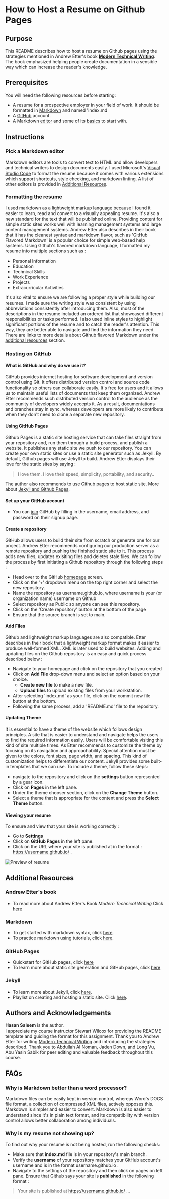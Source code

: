 # How to Host a Resume on Github Pages

## Purpose 
This README describes how to host a resume on Github pages using the strategies mentioned in Andrew Etter's book [**Modern Technical Writing**](https://www.amazon.ca/Modern-Technical-Writing-Introduction-Documentation-ebook/dp/B01A2QL9SS). The book emphasized helping people create documentation in a sensible way which can increase the reader's knowledge. 

## Prerequisites
You will need the following resources before starting:
* A resume for a prospective employer in your field of work. It should be formatted in [Markdown](https://www.markdownguide.org/basic-syntax/) and named 'index.md'
* A [GitHub](https://github.com/) account.
* A Markdown [editor](https://code.visualstudio.com/docs/languages/markdown) and some of its [basics](https://www.markdownguide.org/basic-syntax) to start with.

## Instructions
### Pick a Markdown editor
Markdown editors are tools to convert text to HTML and allow developers and technical writers to design documents easily. I used Microsoft's [Visual Studio Code](https://code.visualstudio.com/docs/languages/markdown) to format the resume because it comes with various extensions which support shortcuts, style checking, and markdown linting. A list of other editors is provided in [Additional Resources](https://github.com/hasan-umanitoba/hasan-umanitoba.github.io/#more-resources). 

### Formatting the resume
I used markdown as a lightweight markup language because I found it easier to learn, read and convert to a visually appealing resume. It's also a new standard for the text that will be published online. Providing content for simple static sites works well with learning management systems and large content management systems. Andrew Etter also describes in their book that it has the cleanest syntax and markdown flavor, such as 'GitHub Flavored Markdown' is a popular choice for simple web-based help systems. Using Github's flavored markdown language, I formatted my resume into multiple sections such as :
* Personal Information
* Education
* Technical Skills
* Work Experience
* Projects
* Extracurricular Activities

It's also vital to ensure we are following a proper style while building our resumes. I made sure the writing style was consistent by using abbreviations consistently after introducing them. Also, most of the descriptions in the resume included an ordered list that showcased different responsibilities or tasks performed. I also used inline styles to highlight significant portions of the resume and to catch the reader's attention. This way, they are better able to navigate and find the information they need. There are links to more details about Github flavored Markdown under the [additional resources](#additional-resources) section.

### Hosting on GitHub

#### What is GitHub and why do we use it?
GitHub provides internet hosting for software development and version control using Git. It offers distributed version control and source code functionality so others can collaborate easily. It's free for users and it allows us to maintain useful lists of documents that keep them organized. Andrew Etter recommends such distributed version control to the audience as the community of developers widely accepts it. As a result, documentations and branches stay in sync, whereas developers are more likely to contribute when they don't need to clone a separate new repository.

#### Using GitHub Pages
Github Pages is a static site hosting service that can take files straight from your repository and, run them through a build process, and publish a website. It publishes any static site we push to our repository. You can create your own static sites or use a static site generator such as Jekyll. By default, Github pages will use Jekyll to build. Andrew Etter displays their love for the static sites by saying :
> I love them. I love their speed, simplicity, portability, and security..

The author also recommends to use Github pages to host static site. More about [Jekyll and Github Pages](#additional-resources).

#### Set up your GitHub account
* You can [join](https://github.com/join) GitHub by filling in the username, email address, and password
on their signup page.

#### Create a repository
GitHub allows users to build their site from scratch or generate one for our project. Andrew Etter recommends  configuring our production server as a remote repository and pushing the finished static site to it. This process adds new files, updates exisiting files and deletes stale files. We can follow the process by first initiating a Github repository through the following steps :
* Head over to the GitHub [homepage](https://github.com/) screen.
* Click on the '+' dropdown menu on the top right corner and select the new repository.
* Name the repository as username.github.io, where username is your (or organization name) username on Github
* Select repository as Public so anyone can see this repository.
* Click on the 'Create repository' button at the bottom of the page
* Ensure that the source branch is set to main.

#### Add Files
Github and lightweight markup languages are also compatible. Etter describes in their book that a lightweight markup format makes it easier to produce well-formed XML. XML is later used to build websites. Adding and updating files on the Github repository is an easy and quick process described below :
* Navigate to your homepage and click on the repository that you created
* Click on **Add File** drop-down menu and select an option based on your choice.
  * **Create new file** to make a new file.
  * **Upload files** to upload existing files from your workstation.
* After selecting 'index.md' as your file, click on the commit new file button at the bottom. 
* Following the same process, add a 'README.md' file to the repository. 

#### Updating Theme
It is essential to have a theme of the website which follows design principles. A site that is easier to understand and navigate helps the users to find the required information easily. Users will be comfortable  visiting this kind of site multiple times. As Etter recommends to customize the theme by focusing on its navigation and approachability. Special attention must be given to the colors, font sizes, page width, and spacing. This kind of customization helps to differentiate our content. Jekyll provides some built-in templates that we can use. To include a theme, follow these steps:
* navigate to the repository and click on the **settings** button represented by a gear icon.
* Click on **Pages** in the left pane.
* Under the theme chooser section, click on the **Change Theme** button.
* Select a theme that is appropriate for the content and press the **Select Theme** button.

#### Viewing your resume
To ensure and view that your site is working correctly :
* Go to **Settings**
* Click on **GitHub Pages** in the left pane.
* Click on the URL where your site is published at in the format : https://username.github.io/ .

![Preview of resume](resume.gif)

## Additional Resources

### Andrew Etter's book
* To read more about Andrew Etter's Book *Modern Technical Writing* Click [here](https://www.amazon.ca/Modern-Technical-Writing-Introduction-Documentation-ebook/dp/B01A2QL9SS)
### Markdown
* To get started with markdown syntax, click [here](https://www.markdownguide.org/basic-syntax).
* To practice markdown using tutorials, click [here](https://www.markdowntutorial.com/).
### GitHub Pages
* Quickstart for GitHub pages, click [here](https://docs.github.com/en/pages/quickstart)
* To learn more about static site generation and GitHub pages, click [here](https://docs.github.com/en/pages/getting-started-with-github-pages/about-github-pages)
### Jekyll
* To learn more about Jekyll, click [here](https://jekyllrb.com/).
* Playlist on creating and hosting a static site. Click [here](https://www.youtube.com/playlist?list=PLLAZ4kZ9dFpOPV5C5Ay0pHaa0RJFhcmcB).

## Authors and Acknowledgements

**Hasan Saleem** is the author.   
I appreciate my course instructor Stewart Wilcox for providing the README template and guiding the format for this assignment. Thank you to Andrew Etter for writing [Modern Technical Writing](https://www.amazon.ca/Modern-Technical-Writing-Introduction-Documentation-ebook/dp/B01A2QL9SS]) and introducing the strategies described.
Thank you to Abdullah Al Noman, Jaden Down, and Long Vu, Abu Yasin Sabik for peer editing and valuable feedback throughout this course. 

## FAQs

### Why is Markdown better than a word processor?
Markdown files can be easily kept in version control, whereas Word's DOCS file format, a collection of compressed XML files, actively opposes this. Markdown is simpler and easier to convert. Markdown is also easier to understand since it's in plain text format, and its compatibility with version control allows better collaboration among individuals.

### Why is my resume not showing up?
To find out why your resume is not being hosted, run the following checks:
* Make sure that **index.md** file is in your repository's main branch.
* Verify the **username** of your repository matches your GitHub account's username and is in the format username.github.io .
* Navigate to the settings of the repository and then click on pages on left pane. Ensure that Github says your site is **published** in the following format : 
>  Your site is published at https://username.github.io/ ...


